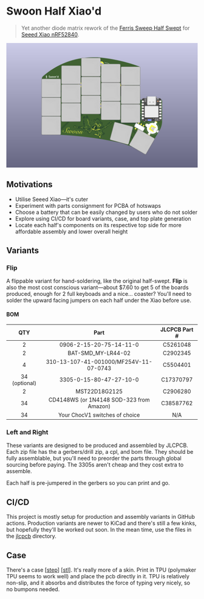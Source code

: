 # Swoon Half Xiao'd

> Yet another diode matrix rework of the
> [Ferris Sweep Half Swept](https://github.com/davidphilipbarr/Sweep/tree/main/Sweep%20half-swept)
> for
> [Seeed Xiao nRF52840](https://www.seeedstudio.com/Seeed-XIAO-BLE-nRF52840-p-5201.html).

![Swoon Half Xiao'd](.images/swoon.jpg)

## Motivations

- Utilise Seeed Xiao—it's cuter
- Experiment with parts consignment for PCBA of hotswaps
- Choose a battery that can be easily changed by users who do not solder
- Explore using CI/CD for board variants, case, and top plate generation
- Locate each half's components on its respective top side for more affordable
  assembly and lower overall height

## Variants

### **Flip**

A flippable variant for hand-soldering, like the original half-swept. **Flip**
is also the most cost conscious variant—about $7.60 to get 5 of the boards
produced, enough for 2 full keyboads and a nice... coaster? You'll need to
solder the upward facing jumpers on each half under the Xiao before use.

#### BOM

|      QTY      |                   Part                   | JLCPCB Part # |
| :-----------: | :--------------------------------------: | :-----------: |
|       2       |         0906-2-15-20-75-14-11-0          |   C5261048    |
|       2       |            BAT-SMD_MY-LR44-02            |   C2902345    |
|       4       |  310-13-107-41-001000/MF254V-11-07-0743  |   C5504401    |
| 34 (optional) |         3305-0-15-80-47-27-10-0          |   C17370797   |
|       2       |              MST22D18G2125               |   C2906280    |
|      34       | CD4148WS (or 1N4148 SOD-323 from Amazon) |   C38587762   |
|      34       |      Your ChocV1 switches of choice      |      N/A      |

### **Left** and **Right**

These variants are designed to be produced and assembled by JLCPCB. Each zip
file has the a gerbers/drill zip, a cpl, and bom file. They should be fully
assemblable, but you'll need to preorder the parts through global sourcing
before paying. The 3305s aren't cheap and they cost extra to assemble.

Each half is pre-jumpered in the gerbers so you can print and go.

## CI/CD

This project is mostly setup for production and assembly variants in GitHub
actions. Production variants are newer to KiCad and there's still a few kinks,
but hopefully they'll be worked out soon. In the mean time, use the files in the
[jlcpcb](/jlcpcb/) directory.

## Case

There's a case [[step](/case/case.step)] [[stl](/case/case.stl)]. It's really
more of a skin. Print in TPU (polymaker TPU seems to work well) and place the
pcb directly in it. TPU is relatively non-slip, and it absorbs and distributes
the force of typing very nicely, so no bumpons needed.
